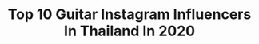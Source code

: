 ---
title: Top 10 Guitar Instagram Influencers In Thailand In 2020
description: >-
  Find top guitar Instagram influencers in Thailand in 2020. Most popular hashtags: #getsunova #getsunova2 #kristperawat.
platform: Instagram
hits: 18
text_top: Discover the best Instagram accounts on inBeat.
text_bottom: inBeat has 18 Instagram influencers like this in Thailand for you to contact.
profiles:
  - username: "nuttee16"
    fullname: >-
      Bom Nuttee
    bio: >-
      🎸Facebook - Bom Nuttee 🎸Facebook Page - Nuttee Guitarist 🎼Youtube - Nuttee rung
    location: "Thailand"
    followers: 8323
    engagement: 599
    commentsToLikes: 0.004340
    id: ckf5rf6wecgnp0j23tkc6pidu
    verified: false
    hashtags: "#bareknucklepickups, #neuraldsp, #yessirdays, #ibanezaz2204f"
  - username: "nateegetsunova"
    fullname: >-
      Natee Osathanugrah (นาฑี)
    bio: >-
      guitarist of getsunova 😷🎸 contact: k.tao 092 249 5263 #getsunova
    location: "Thailand"
    followers: 67152
    engagement: 119
    commentsToLikes: 0.022580
    id: ckap0d3e3ptla0i78iczkwwdh
    verified: false
    hashtags: "#birthday, #getsunova, #getsunovatour, #getsunova2"
  - username: "note_buddyboys"
    fullname: >-
      Nunthakrai Chamjaihan
    bio: >-
      Film Director : Father : guitarist work 063-6364796
    location: "Thailand"
    followers: 41666
    engagement: 175
    commentsToLikes: 0.005980
    id: ck0tzdeafpwyl0i19xpi2ae95
    verified: false
    hashtags: "#bromptonthailand, #filmdirector, #buddyboyslife, #tevathailand"
  - username: "chawcocktail"
    fullname: >-
      Chaw
    bio: >-
      Bangkok,Thailand/Cocktail guitarist / genie-GMM / BCC 151 /Archaeology Silapakorn '50 / St Theresa inti MBA / Chulalongkorn University Law55
    location: "Thailand"
    followers: 21461
    engagement: 296
    commentsToLikes: 0.010625
    id: ck8t745tmfl4l0j78ww9t3xuf
    verified: false
    hashtags: "#aristidesguitars, #chawcocktail, #cheerscocktail, #aristides"
  - username: "ghex"
    fullname: >-
      Gilad Hekselman
    bio: >-
      I play the guitar. My intention is to make a positive impact in the world through my music. I also take photos: @ghex.with.a.cam Live solo Aug7:
    location: "Thailand"
    followers: 37670
    engagement: 257
    commentsToLikes: 0.017741
    id: ck15ttgmajtbb0i19mbkx34wp
    verified: true
    hashtags: "#giladhekselman, #guitar, #jazz, #ghex"
  - username: "taomild"
    fullname: >-
      Gent Manopiniwes
    bio: >-
      @mildband @spicydisc 🎸 guitarist 🎶 song writer 🎼 producer 🐶 pomeranian lover ⚽️ soccer 🇹🇭 thailand
    location: "Thailand"
    followers: 21983
    engagement: 335
    commentsToLikes: 0.018451
    id: ckaoxruieegma0i78zlfeaa2v
    verified: false
    hashtags: "#mindsetmob, #loveyoueffyou, #savelanna, #alonetogether"
  - username: "tonypizzuti"
    fullname: >-
      tonypizzuti
    bio: >-
      Phoenix, Arizona. @hollyparkhaus 🔑❤️. Guitars. The Word Alive. Muay Thai. Motorcycles. PMA. Butkus 🐶 Balaguer Guitars.
    location: "Thailand"
    followers: 28022
    engagement: 148
    commentsToLikes: 0.018593
    id: ck5zvvnp24zqj0i144jp2hobt
    verified: false
    hashtags: "#internationalwomensday, #everyniteisemonite, #emoking, #emoqueen"
  - username: "naphat_nine"
    fullname: >-
      Naphat Siangsomboon นาย ณภัทร
    bio: >-
      Actor Designer Photographer Golfer Guitarist Mahidol International College @naphat_nine_film Work Contact Miss Mhoo Line@: @naphat_nine (with@)
    location: "Thailand"
    followers: 3098124
    engagement: 126
    commentsToLikes: 0.004658
    id: ck5pxaic9qv600i11vxp4dbng
    verified: true
    hashtags: "#ninenaphat, #princessofthailand, #vitamilk, #sirivannavari"
  - username: "getsunova"
    fullname: >-
      getsunova
    bio: >-
      Experimental Pop (White Music, GMM) Vocals: @nameraiva 🎤 Guitar: @nateegetsunova 🎸 Syn/Guitar: @nothgetsunova 🎹 Drums: @pritegetsunova 🥁 #getsunova
    location: "Thailand"
    followers: 91259
    engagement: 130
    commentsToLikes: 0.008174
    id: ckap0d48eptpi0i7820tp8rkf
    verified: false
    hashtags: "#lovestranger, #jooxth, #getsunovanewalbum, #kristperawat"
  - username: "gita_pleng"
    fullname: >-
      GITA เพลงประพันธ์
    bio: >-
      The Voice Thailand Perfect Artist Academy (Founder) My Debut Single “Pick up the phone” 👇🏼👇🏼👇🏼
    location: "Thailand"
    followers: 19251
    engagement: 415
    commentsToLikes: 0.019028
    id: ck9wgaqrkslel0j78yzi2yp2y
    verified: false
    hashtags: "#guitarpleng, #singing, #vocalcoach, #gitapleng"
---